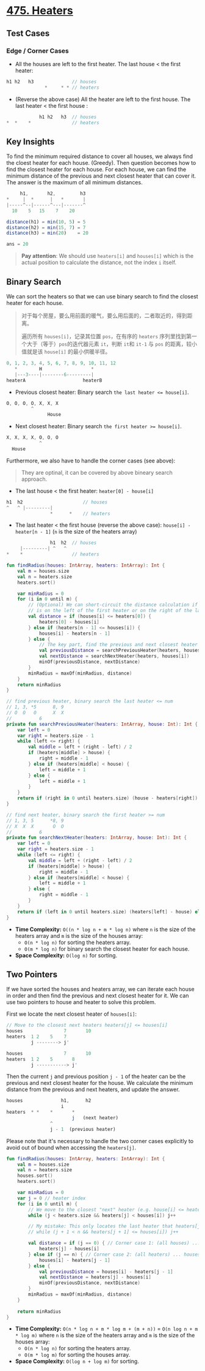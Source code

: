 # [475. Heaters](https://leetcode.com/problems/heaters/)

## Test Cases
### Edge / Corner Cases
* All the houses are left to the first heater. The last house < the first heater:
```js
h1 h2   h3              // houses
              *     * * // heaters
```
* (Reverse the above case) All the heater are left to the first house. The last heater < the first house :
```js
            h1 h2   h3  // houses
*  *    *               // heaters
```

## Key Insights
To find the minimum required distance to cover all houses, we always find the cloest heater for each house. (Greedy). Then question becomes how to find the closest heater for each house. For each house, we can find the minimum distance of the previous and next closest heater that can cover it. The answer is the maximum of all minimum distances.

```js
     h1,       h2,         h3
*     |  *      |   *       |
|-----^--|------^---|-------^
  10    5   15    7    20

distance(h1) = min(10, 5) = 5
distance(h2) = min(15, 7) = 7
distance(h3) = min(20)    = 20

ans = 20
```

> **Pay attention**: We should use `heaters[i]` and `houses[i]` which is the actual position to calculate the distance, not the index `i` itself.

## Binary Search
We can sort the heaters so that we can use binary search to find the closest heater for each house.

> 对于每个房屋，要么用前面的暖气，要么用后面的，二者取近的，得到距离。
> 
> 遍历所有 `houses[i]`，记录其位置 `pos`，在有序的 `heaters` 序列里找到第一个大于（等于）`pos`的迭代器元素 `it`，判断 `it`和 `it-1` 与 `pos` 的距离，较小值就是该 `house[i]` 的最小供暖半径。

```js
0, 1, 2, 3, 4, 5, 6, 7, 8, 9, 10, 11, 12
   *        H                  *
   |---3----|--------6---------|
heaterA                     heaterB
```

* Previous closest heater: Binary search `the last heater <= house[i]`.
```js
O, O, O, O, X, X, X
         ^    
               House
```
* Next closest heater: Binary search `the first heater >= house[i]`.
```js
X, X, X, X, O, O, O
            ^        
  House
```

Furthermore, we also have to handle the corner cases (see above):

> They are optinal, it can be covered by above bineary search approach.

* The last house < the first heater: `heater[0] - house[i]`
```js
h1  h2                      // houses
^   ^ |---------|
                *      *    // heaters
```

* The last heater < the first house (reverse the above case): `house[i] - heater[n - 1]` (`n` is the size of the heaters array)
```js
                h1  h2  // houses
     |---------| ^   ^
*    *                  // heaters
```

```kotlin
fun findRadius(houses: IntArray, heaters: IntArray): Int {
    val m = houses.size
    val n = heaters.size
    heaters.sort()

    var minRadius = 0
    for (i in 0 until m) {
        // (Optional) We can short-circuit the distance calculation if the house
        // is on the left of the first heater or on the right of the last heater.
        val distance = if (houses[i] <= heaters[0]) {
            heaters[0] - houses[i]
        } else if (heaters[n - 1] <= houses[i]) {
            houses[i] - heaters[n - 1]
        } else {
            // The key part, find the previous and next closest heater for the house.
            val previousDistance = searchPreviousHeater(heaters, houses[i])
            val nextDistance = searchNextHeater(heaters, houses[i])
            minOf(previousDistance, nextDistance)
        }
        minRadius = maxOf(minRadius, distance)
    }
    return minRadius
}

// find previous heater, binary search the last heater <= num
// 1, 3, *5      8, 9
// O  O   O      X  X
//          6
private fun searchPreviousHeater(heaters: IntArray, house: Int): Int {
    var left = 0
    var right = heaters.size - 1
    while (left <= right) {
        val middle = left + (right - left) / 2
        if (heaters[middle] > house) {
            right = middle - 1
        } else if (heaters[middle] < house) {
            left = middle + 1
        } else {
            left = middle + 1
        }
    }
    return if (right in 0 until heaters.size) (house - heaters[right]) else Int.MAX_VALUE
}

// find next heater, binary search the first heater >= num
// 1, 3, 5      *8, 9
// X  X  X       O  O
//          6
private fun searchNextHeater(heaters: IntArray, house: Int): Int {
    var left = 0
    var right = heaters.size - 1
    while (left <= right) {
        val middle = left + (right - left) / 2
        if (heaters[middle] > house) {
            right = middle - 1
        } else if (heaters[middle] < house) {
            left = middle + 1
        } else {
            right = middle - 1
        }
    }
    return if (left in 0 until heaters.size) (heaters[left] - house) else Int.MAX_VALUE
}
```

* **Time Complexity:** `O((n * log n + m * log n)` where `n` is the size of the heaters array and `m` is the size of the houses array:
    * `O(n * log n)` for sorting the heaters array.
    * `O(m * log n)` for binary search the closest heater for each house.
* **Space Complexity:** `O(log n)` for sorting.

## Two Pointers
If we have sorted the houses and heaters array, we can iterate each house in order and then find the previous and next closest heater for it. We can use two pointers to house and heater to solve this problem. 

First we locate the next closest heater of `houses[i]`:
```js
// Move to the closest next heaters heaters[j] <= houses[i]
houses               7       10
heaters  1 2    5    7 
         j --------> j'

houses               7       10
heaters  1 2    5       8 
         j -----------> j'
```

Then the current `j` and previous position `j - 1` of the heater can be the previous and next closest heater for the house. We calculate the minimum distance from the previous and next heaters, and update the answer.

```js
houses              h1,      h2
                    i
heaters  * *    *       * 
                        j   (next heater)
                ^ 
                j - 1  (previous heater)
```

Please note that it's necessary to handle the two corner cases explicitly to avoid out of bound when accessing the `heaters[j]`.

```kotlin
fun findRadius(houses: IntArray, heaters: IntArray): Int {
    val m = houses.size
    val n = heaters.size
    houses.sort()
    heaters.sort()

    var minRadius = 0
    var j = 0 // heater index
    for (i in 0 until m) {
        // We move to the closest "next" heater (e.g. house[i] <= heaters[j]).
        while (j < heaters.size && heaters[j] < houses[i]) j++

        // My mistake: This only locates the last heater that heaters[j] < house[i].
        // while (j + 1 < n && heaters[j + 1] <= houses[i]) j++

        val distance = if (j == 0) { // Corner case 1: (all houses) ... heaters[0]
            heaters[j] - houses[i]
        } else if (j == n) { // Corner case 2: (all heaters) ... houses[0]
            houses[i] - heaters[j - 1]
        } else {
            val previousDistance = houses[i] - heaters[j - 1]
            val nextDistance = heaters[j] - houses[i]
            minOf(previousDistance, nextDistance)
        }
        minRadius = maxOf(minRadius, distance)
    }
    
    return minRadius
}
```

* **Time Complexity:** `O(n * log n + m * log m + (m + n))` = `O(n log n + m * log m)` where `n` is the size of the heaters array and `m` is the size of the houses array:
    * `O(n * log n)` for sorting the heaters array.
    * `O(m * log m)` for sorting the houses array.
* **Space Complexity:** `O(log n + log m)` for sorting.
